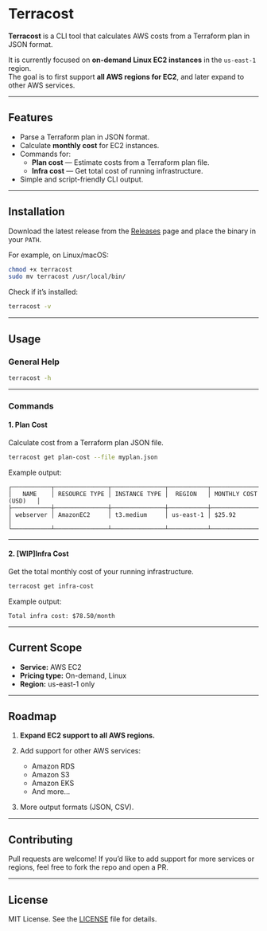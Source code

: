 # Terracost

**Terracost** is a CLI tool that calculates AWS costs from a Terraform plan in JSON format.  

It is currently focused on **on-demand Linux EC2 instances** in the `us-east-1` region.  
The goal is to first support **all AWS regions for EC2**, and later expand to other AWS services.

---

## Features

- Parse a Terraform plan in JSON format.
- Calculate **monthly cost** for EC2 instances.
- Commands for:
  - **Plan cost** — Estimate costs from a Terraform plan file.
  - **Infra cost** — Get total cost of running infrastructure.
- Simple and script-friendly CLI output.

---

## Installation

Download the latest release from the [Releases](https://github.com/chris18191819/terracost/releases) page and place the binary in your `PATH`.

For example, on Linux/macOS:

```bash
chmod +x terracost
sudo mv terracost /usr/local/bin/
````

Check if it’s installed:

```bash
terracost -v
```

---

## Usage

### General Help

```bash
terracost -h
```

---

### Commands

#### 1. **Plan Cost**

Calculate cost from a Terraform plan JSON file.

```bash
terracost get plan-cost --file myplan.json
```

Example output:

```
┌───────────┬───────────────┬───────────────┬───────────┬───────────────────────┐
│   NAME    │ RESOURCE TYPE │ INSTANCE TYPE │  REGION   │ MONTHLY COST  (USD)   │
├───────────┼───────────────┼───────────────┼───────────┼───────────────────────┤
│ webserver │ AmazonEC2     │ t3.medium     │ us-east-1 │ $25.92                │
└───────────┴───────────────┴───────────────┴───────────┴───────────────────────┘

```

---

#### 2. **[WIP]Infra Cost**

Get the total monthly cost of your running infrastructure.

```bash
terracost get infra-cost
```

Example output:

```
Total infra cost: $78.50/month
```

---

## Current Scope

* **Service:** AWS EC2
* **Pricing type:** On-demand, Linux
* **Region:** us-east-1 only

---

## Roadmap

1. **Expand EC2 support to all AWS regions.**
2. Add support for other AWS services:

   * Amazon RDS
   * Amazon S3
   * Amazon EKS
   * And more…
4. More output formats (JSON, CSV).

---
## Contributing

Pull requests are welcome!
If you’d like to add support for more services or regions, feel free to fork the repo and open a PR.

---

## License

MIT License. See the [LICENSE](LICENSE) file for details.

